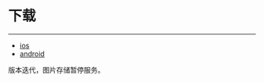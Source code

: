 # 下载
---

+ [ios][ios]
+ [android][android]

版本迭代，图片存储暂停服务。

[ios]: https://testflight.apple.com/join/rZzzQmPb
[android]: https://ct-1253442844.cos.ap-shanghai.myqcloud.com/apk/cdr.today.apk

